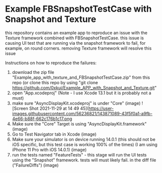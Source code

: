# Example FBSnapshotTestCase with Snapshot and Texture
this repository contains an example app to reproduce an issue with the Texture framework combined with FBSnapshotTestCase. this issue is causing UI test that are running via the snapshot framework to fail, for example, on round corners. removing Texture framework will resolve this issue

Instructions on how to reproduce the failures:
1. download the zip file "Example_app_with_texture_and_FBSnapshotTestCase.zip" from this repo (or clone this repo by using "git clone https://github.com/0xkuj/Example_APP_with_Snapshot_and_Texture.git"
2. open "App.xcodeproj" (Note - I use Xcode 13.1 but it is probably not a must)
3. make sure "AsyncDisplayKit.xcodeproj" is under "Core" (image) ![Screen Shot 2021-11-29 at 14 49 45](https://user-images.githubusercontent.com/56236821/143871089-43f5f0a1-a9fb-4e66-b88f-662c176b1c17.png
4. Make sure the "Core" Target is using "AsyncDisplayKit.framework" (image)
5. Go to Test Navigator tab in Xcode (image)
6. Make sure your simulator is on device running 14.0.1 (this should not be iOS specific, but this test case is working 100% of the times) (I am using iPhone 11 Pro with iOS 14.0.1) (image)
7. run the tests named "FeatureTests" - this stage will run the UI tests using the "Snapshot" framework. tests will must likely fail. in the diff file ("FailureDiffs") (image)
